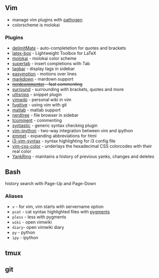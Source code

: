 ## Vim
- manage vim plugins with [pathogen](https://github.com/tpope/vim-pathogen)
- colorscheme is molokai

### Plugins
 - [delimitMate](https://github.com/Raimondi/delimitMate.git) - auto-completetion for quotes and brackets
 - [latex-box](https://github.com/LaTeX-Box-Team/LaTeX-Box.git) - Lightweight Toolbox for LaTeX
 - [molokai](https://github.com/tomasr/molokai.git) - molokai color scheme
 - [supertab](https://github.com/ervandew/supertab.git) - insert completions with Tab
 - [tagbar](https://github.com/majutsushi/tagbar.git) - display tags in sidebar
 - [easymotion](https://github.com/Lokaltog/vim-easymotion.git) - motions over lines
 - [markdown](https://github.com/tpope/vim-markdown.git) - mardown support
 - ~~[nerdcommenter](https://github.com/scrooloose/nerdcommenter) - fast commenting~~
 - [surround](https://github.com/tpope/vim-surround.git) - surrounding with brackets, quotes and more
 - [ultisnips](https://github.com/SirVer/ultisnips.git) - snippet plugin
 - [vimwiki](https://github.com/vim-scripts/vimwiki.git) - personal wiki in vim
 - [fugitive](https://github.com/tpope/vim-fugitive.git) - using vim with git
 - [matlab](https://github.com/vim-scripts/MatlabFilesEdition.git) - matlab support
 - [nerdtree](https://github.com/scrooloose/nerdtree.git) - file browser in sidebar
 - [tcomment](https://github.com/tomtom/tcomment_vim) - commenting
 - [syntastic](https://github.com/scrooloose/syntastic.git) - generic syntax checking plugin
 - [vim-ipython](https://github.com/ivanov/vim-ipython.git) - two-way integration between vim and ipython
 - [emmet](https://github.com/mattn/emmet-vim) - expanding abbreviations for html
 - [i3-vim-syntax](https://github.com/PotatoesMaster/i3-vim-syntax) - syntax highlighting for i3 config file
 - [vim-css-color](https://github.com/ap/vim-css-color) - underlays the hexadecimal CSS colorcodes with their real color
 - [YankRing](https://github.com/vim-scripts/YankRing.vim) - maintains a history of previous yanks, changes and deletes

## Bash
history search with Page-Up and Page-Down
### Aliases
 - `v` - for vim, vim starts with servername option
 - `pcat` - cat syntax highlighted files with [pygments](http://pygments.org/)
 - `pless` - less with pygments
 - `wiki` - open vimwiki
 - `diary`- open vimwiki diary
 - `py` - python
 - `ìpy` - ipython

## tmux

## git
